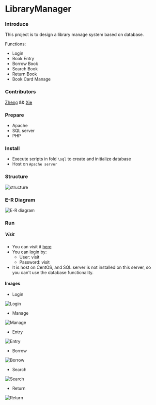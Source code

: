 # LibraryManager

### Introduce

This project is to design a library manage system based on database. 

Functions:
		
+ Login
+ Book Entry
+ Borrow Book
+ Search Book
+ Return Book
+ Book Card Manage

### Contributors

[Zheng](https://github.com/ItemZheng) && [Xie](https://github.com/AlphaPav)

### Prepare

+ Apache
+ SQL server
+ PHP

### Install

+ Execute scripts in fold `\sql` to create and initialize database
+ Host on `Apache server`

### Structure

![structure](https://github.com/ItemZheng/LibraryManager/blob/master/img/structure.jpg)

### E-R Diagram

![E-R diagram](https://github.com/ItemZheng/LibraryManager/blob/master/img/E-R_Diagram.jpg)

### Run

##### Visit
	
+ You can visit it [here](http://www.itemzheng.top:8080/LibraryManage)
+ You can login by:
	+ User: visit
	+ Password: visit
+ It is host on CentOS, and SQL server is not installed on this server, so you can't use the database functionality.

#### Images

+ Login

![Login](https://github.com/ItemZheng/LibraryManager/blob/master/img/login.jpg)

+ Manage

![Manage](https://github.com/ItemZheng/LibraryManager/blob/master/img/manage.jpg)

+ Entry

![Entry](https://github.com/ItemZheng/LibraryManager/blob/master/img/entry.jpg)

+ Borrow

![Borrow](https://github.com/ItemZheng/LibraryManager/blob/master/img/borrow.jpg)

+ Search

![Search](https://github.com/ItemZheng/LibraryManager/blob/master/img/search.jpg)

+ Return

![Return](https://github.com/ItemZheng/LibraryManager/blob/master/img/return.jpg)